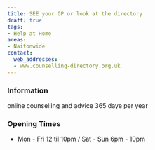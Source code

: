 ```yaml
---
title: SEE your GP or look at the directory
draft: true
tags:
- Help at Home
areas:
- Naitonwide
contact:
  web_addresses:
  - www.counselling-directory.org.uk
---
```


### Information
online counselling and advice 365 daye per year

### Opening Times
* Mon - Fri 12 til 10pm / Sat - Sun 6pm - 10pm

